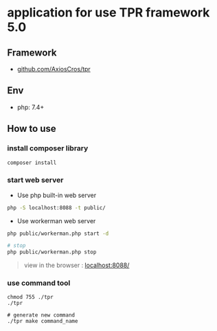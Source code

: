 # application for use TPR framework 5.0

## Framework

- [github.com/AxiosCros/tpr](https://github.com/AxiosCros/tpr)

## Env

* php: 7.4+

## How to use

### install composer library

```bash
composer install
```

### start web server

- Use php built-in web server

```bash
php -S localhost:8088 -t public/
```

- Use workerman web server

```bash
php public/workerman.php start -d

# stop
php public/workerman.php stop
```

> view in the browser : [localhost:8088/](http://localhost:8088/)

### use command tool

```shell
chmod 755 ./tpr
./tpr

# generate new command
./tpr make command_name
```
